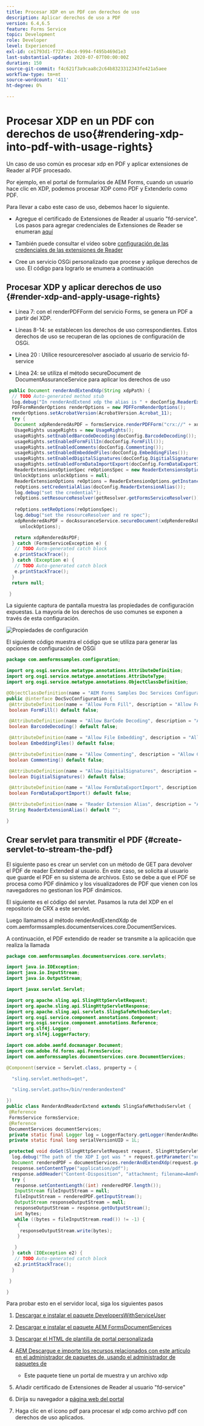 ```yaml
---
title: Procesar XDP en un PDF con derechos de uso
description: Aplicar derechos de uso a PDF
version: 6.4,6.5
feature: Forms Service
topic: Development
role: Developer
level: Experienced
exl-id: ce1793d1-f727-4bc4-9994-f495b469d1e3
last-substantial-update: 2020-07-07T00:00:00Z
duration: 150
source-git-commit: f4c621f3a9caa8c2c64b8323312343fe421a5aee
workflow-type: tm+mt
source-wordcount: '411'
ht-degree: 0%

---
```


# Procesar XDP en un PDF con derechos de uso{#rendering-xdp-into-pdf-with-usage-rights}

Un caso de uso común es procesar xdp en PDF y aplicar extensiones de Reader al PDF procesado.

Por ejemplo, en el portal de formularios de AEM Forms, cuando un usuario hace clic en XDP, podemos procesar XDP como PDF y Extenderlo como PDF.


Para llevar a cabo este caso de uso, debemos hacer lo siguiente.

* Agregue el certificado de Extensiones de Reader al usuario &quot;fd-service&quot;. Los pasos para agregar credenciales de Extensiones de Reader se enumeran [aquí](https://experienceleague.adobe.com/docs/experience-manager-65/forms/install-aem-forms/osgi-installation/install-configure-document-services.html?lang=en)


* También puede consultar el vídeo sobre [configuración de las credenciales de las extensiones de Reader](https://experienceleague.adobe.com/docs/experience-manager-learn/forms/document-services/configuring-reader-extension-osgi.html)


* Cree un servicio OSGi personalizado que procese y aplique derechos de uso. El código para lograrlo se enumera a continuación

## Procesar XDP y aplicar derechos de uso {#render-xdp-and-apply-usage-rights}

* Línea 7: con el renderPDFForm del servicio Forms, se genera un PDF a partir del XDP.

* Líneas 8-14: se establecen los derechos de uso correspondientes. Estos derechos de uso se recuperan de las opciones de configuración de OSGi.

* Línea 20 : Utilice resourceresolver asociado al usuario de servicio fd-service

* Línea 24: se utiliza el método secureDocument de DocumentAssuranceService para aplicar los derechos de uso

```java
 public Document renderAndExtendXdp(String xdpPath) {
  // TODO Auto-generated method stub
  log.debug("In renderAndExtend xdp the alias is " + docConfig.ReaderExtensionAlias());
  PDFFormRenderOptions renderOptions = new PDFFormRenderOptions();
  renderOptions.setAcrobatVersion(AcrobatVersion.Acrobat_11);
  try {
   Document xdpRenderedAsPDF = formsService.renderPDFForm("crx://" + xdpPath, null, renderOptions);
   UsageRights usageRights = new UsageRights();
   usageRights.setEnabledBarcodeDecoding(docConfig.BarcodeDecoding());
   usageRights.setEnabledFormFillIn(docConfig.FormFill());
   usageRights.setEnabledComments(docConfig.Commenting());
   usageRights.setEnabledEmbeddedFiles(docConfig.EmbeddingFiles());
   usageRights.setEnabledDigitalSignatures(docConfig.DigitialSignatures());
   usageRights.setEnabledFormDataImportExport(docConfig.FormDataExportImport());
   ReaderExtensionsOptionSpec reOptionsSpec = new ReaderExtensionsOptionSpec(usageRights, "Sample ARES");
   UnlockOptions unlockOptions = null;
   ReaderExtensionOptions reOptions = ReaderExtensionOptions.getInstance();
   reOptions.setCredentialAlias(docConfig.ReaderExtensionAlias());
   log.debug("set the credential");
   reOptions.setResourceResolver(getResolver.getFormsServiceResolver());
   
   reOptions.setReOptions(reOptionsSpec);
   log.debug("set the resourceResolver and re spec");
   xdpRenderedAsPDF = docAssuranceService.secureDocument(xdpRenderedAsPDF, null, null, reOptions,
     unlockOptions);

   return xdpRenderedAsPDF;
  } catch (FormsServiceException e) {
   // TODO Auto-generated catch block
   e.printStackTrace();
  } catch (Exception e) {
   // TODO Auto-generated catch block
   e.printStackTrace();
  }
  return null;

 }
```

La siguiente captura de pantalla muestra las propiedades de configuración expuestas. La mayoría de los derechos de uso comunes se exponen a través de esta configuración.

![Propiedades de configuración](assets/configurationproperties.gif)

El siguiente código muestra el código que se utiliza para generar las opciones de configuración de OSGi

```java
package com.aemformssamples.configuration;

import org.osgi.service.metatype.annotations.AttributeDefinition;
import org.osgi.service.metatype.annotations.AttributeType;
import org.osgi.service.metatype.annotations.ObjectClassDefinition;

@ObjectClassDefinition(name = "AEM Forms Samples Doc Services Configuration", description = "AEM Forms Samples Doc Services Configuration")
public @interface DocSvcConfiguration {
 @AttributeDefinition(name = "Allow Form Fill", description = "Allow Form Fill", type = AttributeType.BOOLEAN)
 boolean FormFill() default false;

 @AttributeDefinition(name = "Allow BarCode Decoding", description = "Allow BarCode Decoding", type = AttributeType.BOOLEAN)
 boolean BarcodeDecoding() default false;

 @AttributeDefinition(name = "Allow File Embedding", description = "Allow File Embedding", type = AttributeType.BOOLEAN)
 boolean EmbeddingFiles() default false;

 @AttributeDefinition(name = "Allow Commenting", description = "Allow Commenting", type = AttributeType.BOOLEAN)
 boolean Commenting() default false;

 @AttributeDefinition(name = "Allow DigitialSignatures", description = "Allow File DigitialSignatures", type = AttributeType.BOOLEAN)
 boolean DigitialSignatures() default false;

 @AttributeDefinition(name = "Allow FormDataExportImport", description = "Allow FormDataExportImport", type = AttributeType.BOOLEAN)
 boolean FormDataExportImport() default false;

 @AttributeDefinition(name = "Reader Extension Alias", description = "Alias of your Reader Extension")
 String ReaderExtensionAlias() default "";

}
```

## Crear servlet para transmitir el PDF {#create-servlet-to-stream-the-pdf}

El siguiente paso es crear un servlet con un método de GET para devolver el PDF de reader Extended al usuario. En este caso, se solicita al usuario que guarde el PDF en su sistema de archivos. Esto se debe a que el PDF se procesa como PDF dinámico y los visualizadores de PDF que vienen con los navegadores no gestionan los PDF dinámicos.

El siguiente es el código del servlet. Pasamos la ruta del XDP en el repositorio de CRX a este servlet.

Luego llamamos al método renderAndExtendXdp de com.aemformssamples.documentservices.core.DocumentServices.

A continuación, el PDF extendido de reader se transmite a la aplicación que realiza la llamada

```java
package com.aemformssamples.documentservices.core.servlets;

import java.io.IOException;
import java.io.InputStream;
import java.io.OutputStream;

import javax.servlet.Servlet;

import org.apache.sling.api.SlingHttpServletRequest;
import org.apache.sling.api.SlingHttpServletResponse;
import org.apache.sling.api.servlets.SlingSafeMethodsServlet;
import org.osgi.service.component.annotations.Component;
import org.osgi.service.component.annotations.Reference;
import org.slf4j.Logger;
import org.slf4j.LoggerFactory;

import com.adobe.aemfd.docmanager.Document;
import com.adobe.fd.forms.api.FormsService;
import com.aemformssamples.documentservices.core.DocumentServices;

@Component(service = Servlet.class, property = {

  "sling.servlet.methods=get",

  "sling.servlet.paths=/bin/renderandextend"

})
public class RenderAndReaderExtend extends SlingSafeMethodsServlet {
 @Reference
 FormsService formsService;
 @Reference
 DocumentServices documentServices;
 private static final Logger log = LoggerFactory.getLogger(RenderAndReaderExtend.class);
 private static final long serialVersionUID = 1L;

 protected void doGet(SlingHttpServletRequest request, SlingHttpServletResponse response) {
  log.debug("The path of the XDP I got was " + request.getParameter("xdpPath"));
  Document renderedPDF = documentServices.renderAndExtendXdp(request.getParameter("xdpPath"));
  response.setContentType("application/pdf");
  response.addHeader("Content-Disposition", "attachment; filename=AemFormsRocks.pdf");
  try {
   response.setContentLength((int) renderedPDF.length());
   InputStream fileInputStream = null;
   fileInputStream = renderedPDF.getInputStream();
   OutputStream responseOutputStream = null;
   responseOutputStream = response.getOutputStream();
   int bytes;
   while ((bytes = fileInputStream.read()) != -1) {
    {
     responseOutputStream.write(bytes);
    }

   }
  } catch (IOException e2) {
   // TODO Auto-generated catch block
   e2.printStackTrace();
  }

 }

}
```

Para probar esto en el servidor local, siga los siguientes pasos
1. [Descargar e instalar el paquete DevelopersWithServiceUser](/help/forms/assets/common-osgi-bundles/DevelopingWithServiceUser.jar)
1. [Descargar e instalar el paquete AEM FormsDocumentServices](/help/forms/assets/common-osgi-bundles/AEMFormsDocumentServices.core-1.0-SNAPSHOT.jar)

1. [Descargar el HTML de plantilla de portal personalizada](assets/render-and-extend-template.zip)
1. [AEM Descargue e importe los recursos relacionados con este artículo en el administrador de paquetes de, usando el administrador de paquetes de](assets/renderandextendxdp.zip)
   * Este paquete tiene un portal de muestra y un archivo xdp
1. Añadir certificado de Extensiones de Reader al usuario &quot;fd-service&quot;
1. Dirija su navegador a [página web del portal](http://localhost:4502/content/AemForms/ReaderExtensionsXdp.html)
1. Haga clic en el icono pdf para procesar el xdp como archivo pdf con derechos de uso aplicados.
